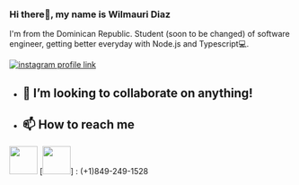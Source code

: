 ### Hi there👋, my name is Wilmauri Diaz
I'm from the Dominican Republic. Student (soon to be changed) of software engineer, getting better everyday with Node.js and Typescript💻.

[![instagram profile link](https://img.shields.io/badge/Instagram-E4405F?style=for-the-badge&logo=instagram&logoColor=white)]((https://www.instagram.com/wilmauri__/))

- ## 🔨 I’m looking to collaborate on anything! 
- ## 📫 How to reach me

[<img src="assets/Envelope.png" height="50px">](mailto:wilmauridiazcamacho@gmail.com)
[<img src="assets/phone.png" height="50px">] : (+1)849-249-1528

